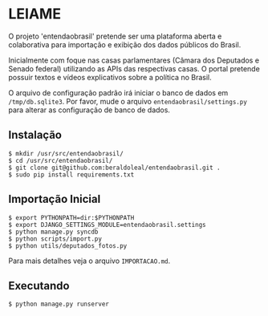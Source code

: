 LEIAME
======

O projeto 'entendaobrasil' pretende ser uma plataforma aberta e colaborativa
para importação e exibição dos dados públicos do Brasil.

Inicialmente com foque nas casas parlamentares (Câmara dos Deputados e Senado
federal) utilizando as APIs das respectivas casas. O portal pretende possuir
textos e vídeos explicativos sobre a política no Brasil.

O arquivo de configuração padrão irá iniciar o banco de dados em
`/tmp/db.sqlite3`. Por favor, mude o arquivo `entendaobrasil/settings.py` para
alterar as configuração de banco de dados.


Instalação
----------

    $ mkdir /usr/src/entendaobrasil/
    $ cd /usr/src/entendaobrasil/
    $ git clone git@github.com:beraldoleal/entendaobrasil.git .
    $ sudo pip install requirements.txt

Importação Inicial
------------------

    $ export PYTHONPATH=dir:$PYTHONPATH
    $ export DJANGO_SETTINGS_MODULE=entendaobrasil.settings
    $ python manage.py syncdb
    $ python scripts/import.py
    $ python utils/deputados_fotos.py

Para mais detalhes veja o arquivo `IMPORTACAO.md`.

Executando
----------

    $ python manage.py runserver
